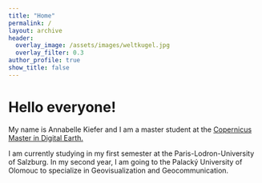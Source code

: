 ```yaml
---
title: "Home"
permalink: /
layout: archive
header:
  overlay_image: /assets/images/weltkugel.jpg
  overlay_filter: 0.3
author_profile: true
show_title: false
---
```


<div class="home-content">

  <h1>Hello everyone!</h1>

  <p>My name is Annabelle Kiefer and I am a master student at the <a href="https://master-cde.eu/">Copernicus Master in Digital Earth.</a></p>
  
  <p>I am currently studying in my first semester at the Paris-Lodron-University of Salzburg. In my second year, I am going to the Palacký University of Olomouc to specialize in Geovisualization and Geocommunication.</p>

</div>